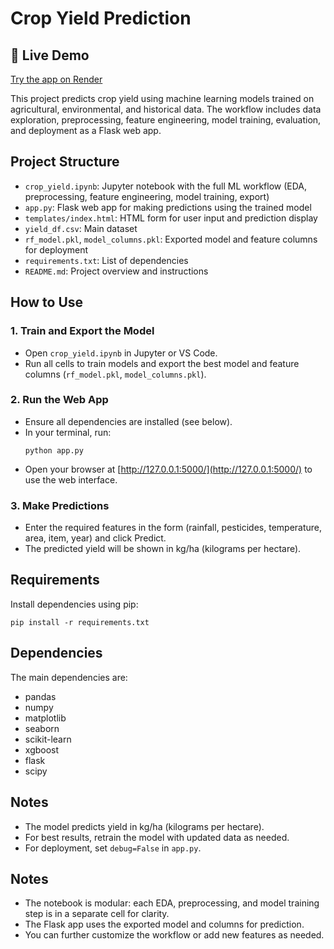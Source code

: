 
# Crop Yield Prediction

## 🚀 Live Demo
[Try the app on Render](https://crop-yield-prediction-ji38.onrender.com)

This project predicts crop yield using machine learning models trained on agricultural, environmental, and historical data. The workflow includes data exploration, preprocessing, feature engineering, model training, evaluation, and deployment as a Flask web app.

## Project Structure
- `crop_yield.ipynb`: Jupyter notebook with the full ML workflow (EDA, preprocessing, feature engineering, model training, export)
- `app.py`: Flask web app for making predictions using the trained model
- `templates/index.html`: HTML form for user input and prediction display
- `yield_df.csv`: Main dataset
- `rf_model.pkl`, `model_columns.pkl`: Exported model and feature columns for deployment
- `requirements.txt`: List of dependencies
- `README.md`: Project overview and instructions

## How to Use
### 1. Train and Export the Model
- Open `crop_yield.ipynb` in Jupyter or VS Code.
- Run all cells to train models and export the best model and feature columns (`rf_model.pkl`, `model_columns.pkl`).

### 2. Run the Web App
- Ensure all dependencies are installed (see below).
- In your terminal, run:
   ```
   python app.py
   ```
- Open your browser at [http://127.0.0.1:5000/](http://127.0.0.1:5000/) to use the web interface.

### 3. Make Predictions
- Enter the required features in the form (rainfall, pesticides, temperature, area, item, year) and click Predict.
- The predicted yield will be shown in kg/ha (kilograms per hectare).

## Requirements
Install dependencies using pip:
```
pip install -r requirements.txt
```

## Dependencies
The main dependencies are:
- pandas
- numpy
- matplotlib
- seaborn
- scikit-learn
- xgboost
- flask
- scipy

## Notes
- The model predicts yield in kg/ha (kilograms per hectare).
- For best results, retrain the model with updated data as needed.
- For deployment, set `debug=False` in `app.py`.

## Notes
- The notebook is modular: each EDA, preprocessing, and model training step is in a separate cell for clarity.
- The Flask app uses the exported model and columns for prediction.
- You can further customize the workflow or add new features as needed.
